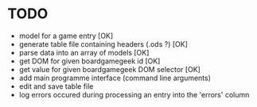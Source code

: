 # TODO
- model for a game entry [OK]
- generate table file containing headers (.ods ?)   [OK]
- parse data into an array of models [OK]
- get DOM for given boardgamegeek id [OK]
- get value for given boardgamegeek DOM selector [OK]
- add main programme interface (command line arguments)
- edit and save table file
- log errors occured during processing an entry into the 'errors' column